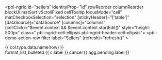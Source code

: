 <pbl-ngrid id="sellers"
           identityProp="id" rowReorder columnReorder
           blockUi
           matSort vScrollFixed
           cellTooltip
           focusMode="cell"
           matCheckboxSelection="selection"
           [stickyHeader]="['table']"
           [dataSource]="dataSource"
           [columns]="columns"
           (cellClick)="$event.context && $event.context.startEdit()"
           style="height: 500px"
           class=" pbl-ngrid-cell-ellipsis pbl-ngrid-header-cell-ellipsis">
  <pbl-demo-action-row filter label="Sellers" (refresh)="refresh()" ></pbl-demo-action-row>
  <div *pblNgridCellTypeDef="'countryNameDynamic'; col as col; row as row">{{ col.type.data.name(row) }}</div>

  <div *pblNgridHeaderCellTypeDef="'pbl-groupby-row'; col as col; table as table" pblAggregationContainer #agg="pblAggregationContainer"
       fxLayoutAlign="start center"
       style="position: absolute; height: 100%; width: 100%;">
    <mat-icon>format_list_bulleted</mat-icon>
    <mat-chip-list>
      <mat-chip *ngFor="let c of table.columnApi.groupByColumns"
                (removed)="table.columnApi.removeGroupBy(c)">
        {{ c.label }}
        <mat-icon matChipRemove>cancel</mat-icon>
      </mat-chip>
      <mat-chip *ngIf="agg.pending">
        {{ agg.pending.label }}
      </mat-chip>
    </mat-chip-list>
    <div *cdkDragPlaceholder></div>
  </div>
</pbl-ngrid>
